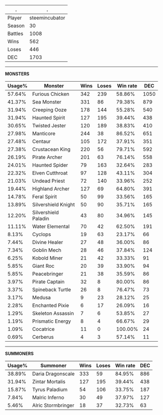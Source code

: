 .|.
|-|-
Player|steemincubator
Season|30
Battles|1008
Wins|562
Loses|446
DEC|1703

---
**MONSTERS**

Usage%|Monster|Wins|Loses|Win rate|DEC|
-|-|-|-|-|-|
57.64%|Furious Chicken|342|239|58.86%|1050|
41.37%|Sea Monster|331|86|79.38%|879|
31.94%|Creeping Ooze|178|144|55.28%|540|
31.94%|Haunted Spirit|127|195|39.44%|438|
30.65%|Twisted Jester|120|189|38.83%|410|
27.98%|Manticore|244|38|86.52%|651|
27.48%|Centaur|105|172|37.91%|351|
27.38%|Crustacean King|220|56|79.71%|592|
26.19%|Pirate Archer|201|63|76.14%|558|
24.01%|Haunted Spider|79|163|32.64%|283|
22.32%|Elven Cutthroat|97|128|43.11%|304|
21.03%|Undead Priest|72|140|33.96%|252|
19.44%|Highland Archer|127|69|64.80%|391|
14.78%|Feral Spirit|50|99|33.56%|165|
13.89%|Silvershield Knight|50|90|35.71%|165|
12.20%|Silvershield Paladin|43|80|34.96%|145|
11.11%|Water Elemental|70|42|62.50%|191|
8.13%|Cyclops|19|63|23.17%|66|
7.44%|Divine Healer|27|48|36.00%|86|
7.34%|Goblin Mech|28|46|37.84%|124|
6.25%|Kobold Miner|21|42|33.33%|91|
5.85%|Giant Roc|20|39|33.90%|94|
5.85%|Peacebringer|21|38|35.59%|86|
3.97%|Pirate Captain|32|8|80.00%|86|
3.37%|Spineback Turtle|26|8|76.47%|73|
3.17%|Medusa|9|23|28.12%|25|
2.28%|Enchanted Pixie|6|17|26.09%|16|
1.29%|Skeleton Assassin|7|6|53.85%|27|
1.19%|Prismatic Energy|8|4|66.67%|29|
1.09%|Cocatrice|11|0|100.00%|24|
0.69%|Cerberus|4|3|57.14%|11|

---
**SUMMONERS**

Usage%|Summoner|Wins|Loses|Win rate|DEC|
-|-|-|-|-|-|
38.89%|Daria Dragonscale|333|59|84.95%|886|
31.94%|Zintar Mortalis|127|195|39.44%|438|
15.87%|Tyrus Paladium|54|106|33.75%|187|
7.84%|Malric Inferno|30|49|37.97%|127|
5.46%|Alric Stormbringer|18|37|32.73%|63|
